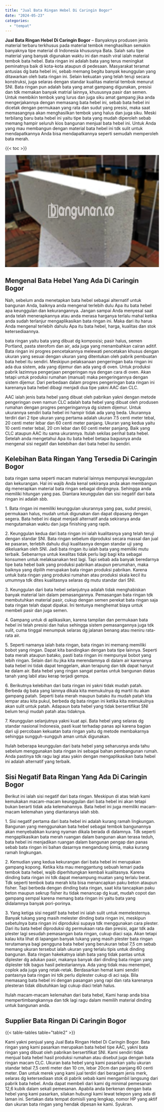 ```yaml
---
title: "Jual Bata Ringan Hebel Di Caringin Bogor"
date: "2024-05-23"
categories: 
  - "tempat"
---
```


**Jual Bata Ringan Hebel Di Caringin Bogor** – Banyaknya produsen jenis material terbaru terkhusus pada material tembok menghasilkan semakin banyaknya tipe material di Indonesia khususnya Bata. Salah satu tipe material yang banyak digunakan waktu ini dan masih viral ialah material tembok bata hebel. Bata ringan ini adalah bata yang terus meningkat peminatnya baik di kota-kota ataupun di pedesaan. Masyarakat teramat antusias dg bata hebel ini, sebab memang begitu banyak keunggulan yang ditawarkan oleh bata ringan ini. Selain kekuatan yang telah teruji secara konstruksi, juga selaras dengan standar kualitas material tembok menurut SNI. Bata ringan pun adalah bata yang amat gampang digunakan, presisi dan tdk memakan banyak matrial lainnya, khususnya pasir dan semen. Untuk membikin tembok yang lurus dan juga siku amat gampang jika anda mengerjakannya dengan memasang bata hebel ini, sebab bata hebel ini dicetak dengan permukaan yang rata dan sudut yang presisi, maka saat memasangnya akan menghasilkan tembok yang halus dan juga siku. Meski terbilang baru bata hebel ini yaitu tipe bata yang mudah diperoleh sebab memang hampir seluruh kios bangunan menjual bata hebel ini. Untuk Anda yang mau membangun dengan material bata hebel ini tdk sulit untuk mendapatkannya Anda bisa mendapatkannya seperti semudah memperoleh bata merah.

{{< toc >}}

![Jual Bata Ringan Hebel Di Caringin Bogor](/images/jual-hebel-murah-30.png)

## Mengenal Bata Hebel Yang Ada Di Caringin Bogor

Nah, sebelum anda menetapkan bata hebel sebagai alternatif untuk bangunan Anda, baiknya anda mengenal terlebih dulu Apa itu bata hebel apa keunggulan dan kekurangannya. Jangan sampai Anda menyesal saat anda telah menerapkannya atau anda merasa harganya terlalu mahal ketika anda sudah terlanjur mengaplikasikan bata ringan ini. Maka dari itu harus Anda mengenal terlebih dahulu Apa itu bata hebel, harga, kualitas dan stok ketersediaannya.

bata ringan yaitu bata yang dibuat dg komposisi; pasir halus, semen Portland, pasta sterofom dan air, ada juga yang menambahkan cairan aditif. Bata ringan ini progres pencetakannya melewati pencetakan khusus dengan ukuran yang sesuai dengan ukuran yang ditentukan oleh pabrik pembuatan bata hebel itu sendiri. Meskipun pelaksanaan pengeringan bata ringan ini ada dua sistem, ada yang dijemur dan ada yang di oven. Untuk produksi pabrik lazimnya pengerjaan pengeringan nya dengan cara di oven. Akan tetapi untuk produksi rumahan (manual) maka pengeringannya dengan sistem dijemur. Dari perbedaan dalam progres pengeringan bata ringan ini karenanya bata hebel dibagi menjadi dua tipe yakni AAC dan CLC.

AAC ialah jenis bata hebel yang dibuat oleh pabrikan yakni dengan metode pengeringan oven namun CLC adalah bata hebel yang dibuat oleh produsen rumahan dengan progres pengeringannya dg sistem dijemur. Untuk ukurannya sendiri bata hebel ini hampir tidak ada yang beda. Ukurannya terdiri dari 2 tipe ukuran yang pertama adalah ukuran 7.5 centi meter tebal, 20 centi meter lebar dan 60 centi meter panjang. Ukuran yang kedua yaitu 10 centi meter tebal, 20 cm lebar dan 60 centi meter panjang. Baik yang CLC ataupun AAC itu sama ukurannya. Itulah sekilas perihal bata hebel. Setelah anda mengetahui Apa itu bata hebel betapa bagusnya anda mengenal sisi negatif dan kelebihan dari bata hebel itu sendiri.

## Kelebihan Bata Ringan Yang Tersedia Di Caringin Bogor

bata ringan sama seperti macam material lainnya mempunyai keunggulan dan kekurangan. Hal ini wajib Anda kenal sekiranya anda akan membangun dg menerapkan material bata ringan sebagai dindingnya. Sehingga anda memiliki hitungan yang pas. Diantara keunggulan dan sisi negatif dari bata ringan ini adalah sbb.

1\. Bata ringan ini memiliki keunggulan ukurannya yang pas, sudut presisi, permukaan halus, mudah untuk digunakan dan dapat dipasang dengan segera. Bata hebel ini dapat menjadi alternatif anda sekiranya anda mengutamakan waktu dan juga finishing yang rapih.

2\. Keunggulan kedua dari bata ringan ini ialah kualitasnya yang telah teruji dengan standar SNI. Bata ringan sebelum diproduksi secara massal dan jual ke pasaran, terlebih dahulu diuji kualitasnya dengan standar uji yang dikeluarkan oleh SNI. Jadi bata ringan itu ialah bata yang memiliki mutu terbaik. Sebenarnya untuk kwalitas tidak perlu lagi bagi kita sebagai konsumen untuk melaksanakan test lagi. Tapi sebab ada banyak beredarnya tipe bata hebel baik yang produksi pabrikan ataupun perumahan, maka baiknya yang dipilih merupakan bata ringan produksi pabrikan. Karena untuk bata ringan yang produksi rumahan atau produksi skala kecil itu umumnya tdk dites kualitasnya selaras dg mutu standar dari SNI.

3\. Keunggulan dari bata hebel selanjutnya adalah tidak menghabiskan banyak material lain dalam pemasangannya. Pemasangan bata ringan tdk membutuhkan material pasir, cukup dengan semen perekat bata ringan saja bata ringan telah dapat dipakai. Ini tentunya menghemat biaya untuk membeli pasir dan juga semen.

4\. Gampang untuk di aplikasikan, karena tampilan dan permukaan bata hebel ini telah presisi dan halus sehingga sistem pemasangannya juga tdk sulit, cuma tinggal menumpuk selaras dg jalanan benang atau meniru rata-rata air.

5\. Seperti namanya ialah bata ringan, bata ringan ini memang memiliki bobot yang ringan. Dapat kita bandingkan dengan bata tipe lainnya. Seperti bata merah ataupun batako, pasti bata ringan ini mempunyai bobot yang lebih ringan. Selain dari itu jika kita merendamnya di dalam air karenanya bata hebel ini tidak dapat tenggelam, akan terapung dan tdk dapat hanyut ke dalam air. Bata hebel yang ringan sangat pantas untuk bangunan diatas tanah yang labil atau kerap terjadi gempa.

6\. Berikutnya kelebihan dari bata ringan ini yakni tidak mudah patah. Berbeda dg bata yang lainnya dikala kita memukulnya dg martil itu akan gampang patah. Seperti bata merah maupun batako itu mudah patah kita lempar atau kita pukul, berbeda dg bata ringan ini ketika kita memukulnya akan sulit untuk patah. Adapaun bata hebel yang tidak bersertifikat SNI belum teruji mudah patah atau tidaknya.

7\. Keunggulan selanjutnya yakni kuat api. Bata hebel yang selaras dg standar nasional Indonesia, pasti kuat terhadap panas api karena bagian dari uji percobaan kekuatan bata ringan yaitu dg metode membakarnya sehingga sungguh-sungguh aman untuk digunakan.

Itulah beberapa keunggulan dari bata hebel yang seharusnya anda tahu sebelum menggunakan bata ringan ini sebagai bahan pembangunan rumah. Anda pastinya tdk ragu lagi atau yakin dengan mengaplikasikan bata hebel ini adalah alternatif yang terbaik.

## Sisi Negatif Bata Ringan Yang Ada Di Caringin Bogor

Berikut ini ialah sisi negatif dari bata ringan. Meskipun di atas telah kami kemukakan macam-macam keunggulan dari bata hebel ini akan tetapi bukan berarti tidak ada kelemahannya. Bata hebel ini juga memiliki macam-macam kelemahan yang diantaranya ialah sbb.

1\. Sisi negatif pertama dari bata hebel ini adalah kurang ramah lingkungan. Bangunan yang menggunakan bata hebel sebagai tembok bangunannya akan menyebabkan kurang nyaman dikala berada di dalamnya. Tdk seperti mengaplikasikan bata merah ruangan dalam bangunan akan terasa teduh, bata hebel ini menjadikan ruangan dalam bangunan pengap dan panas sebab bata ringan ini bahan dasarnya mengandung kimia, maka kurang ramah lingkungan.

2\. Kemudian yang kedua kekurangan dari bata hebel ini merupakan gampang kopong. Ketika kita mau menggantung sebuah lemari pada tembok bata hebel, wajib diperhitungkan kembali kualitasnya. Karena dinding bata ringan ini tdk dapat menampung muatan yang terlalu berat. Tdk seperti tembok bata merah kita bisa menancapkan paku beton ataupun fisher. Tapi berbeda dengan dinding bata ringan, saat kita tancapkan paku beton maupun sekrup fisher itu tidak menancap dg kuat, mudah copot dan gampang sempal karena memang bata ringan ini yaitu bata yang didalamnya banyak pori-porinya.

3\. Yang ketiga sisi negatif bata hebel ini ialah sulit untuk memelesternya. Banyak tukang yang masih melester dinding bata ringan ini, meskipun sebetulnya bata ringan ini diproduksi supaya tdk menggunakan cara plester. Dari itu bata hebel diproduksi dg permukaan rata dan presisi, agar tdk ada plester lagi sesudah pemasangan bata ringan, cukup diaci saja. Akan tetapi kalau kita lihat di lapangan banyak tukang yang masih plester bata ringan terutamanya bagi pengguna bata hebel yang berukuran tebal 7,5 cm sebab memang ukuran tersebut ialah ukuran yang terlalu tipis untuk dinding bangunan. Bata ringan hakekatnya ialah bata yang tidak pantas untuk diplester dg adukan pasir, makanya banyak dari dinding bata ringan yang diplester tdk bagus hasil pelestariannya. Ada yang tidak mau menempel, coplok ada juga yang retak-retak. Berdasarkan hemat kami sendiri pantasnya bata ringan ini tdk perlu diplester cukup di aci saja. Bila memasang bata hebel ini dengan pasangan yang rapi dan rata karenanya plesteran tidak dibutuhkan lagi cukup diaci telah halus.

Itulah macam-macam kelemahan dari bata hebel, Kami harap anda bisa mempertimbangkannya dan tdk lagi ragu dalam memilih material dinding untuk bangunan anda.

## Supplier Bata Ringan Di Caringin Bogor

{{< table-tables table="table2" >}}

Kami yakni penjual yang Jual Bata Ringan Hebel Di Caringin Bogor. Bata ringan yang kami pasarkan merupakan bata hebel tipe AAC, yakni bata ringan yang dibuat oleh pabrikan bersertifikat SNI. Kami sendiri tidak menjual bata hebel hasil produksi rumahan atau disebut juga dengan bata ringan macam CLC. Ukuran bata hebel yang kami pasarkan yaitu ukuran standar tebal 7,5 centi meter dan 10 cm, lebar 20cm dan panjang 60 centi meter. Dan untuk merek yang kami jual terdiri dari beragam jenis merk, selaras dg ketersediaan stok di pabrik sebab kami mengambil langsung dari pabrik bata hebel. Anda dapat membeli dari kami dg minimal pemesanan 12,6 kubik dalam sekali pemesanan. Apabila anda berkenan dengan bata hebel yang kami pasarkan, silakan hubungi kami lewat telepon yang ada di laman ini. Sertakan data tempat domisili yang lengkap, nomor HP yang aktif dan ukuran bata ringan yang hendak dipesan ke kami. Syukran.
